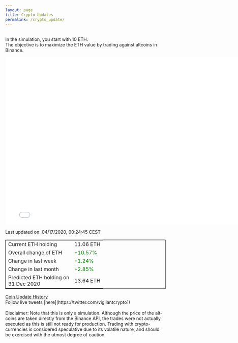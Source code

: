 ```yaml
---
layout: page
title: Crypto Updates
permalink: /crypto_update/
---
```

<br>In the simulation, you start with 10 ETH.<br>The objective is to maximize the ETH value by trading against altcoins 
in Binance.

<iframe width="775" height="525" frameborder="0" scrolling="no" src="//plotly.com/~vikramaditya91/109.embed"></iframe>

Last updated on: 04/17/2020, 00:24:45 CEST 
<table style="border:1px solid black;margin-left:auto;margin-right:auto;">
	<tbody>
	<tr>
		<td>Current ETH holding</td>
		<td>     11.06 ETH</td>
	</tr>
	<tr>
		<td>Overall change of ETH</td>
		<td><font color="green">+10.57%</font></td>
	</tr>
	<tr>
		<td>Change in last week</td>
		<td><font color="green">+1.24%</font></td>
	</tr>
	<tr>
		<td>Change in last month</td>
		<td><font color="green">+2.85%</font></td>
	</tr>
    <tr>
		<td>Predicted ETH holding on<br>31 Dec 2020</td>
		<td>     13.64 ETH</td>
	</tr>
	</tbody>
</table>
<a href="{{ site.baseurl }}/crypto_history">Coin Update History</a>
<br>
Follow live tweets [here](https://twitter.com/vigilantcrypto1)
<br>
<br>
Disclaimer:
Note that this is only a simulation. Although the price of the alt-coins are taken directly from the Binance API, the trades were not actually executed as this is still not ready for production.
Trading with crypto-currencies is considered speculative due to its volatile nature, and should be exercised with the utmost degree of caution.